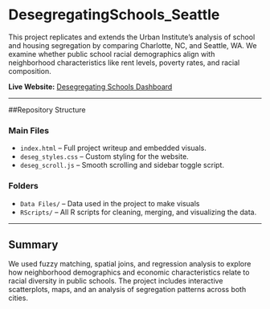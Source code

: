 # DesegregatingSchools_Seattle

This project replicates and extends the Urban Institute’s analysis of school and housing segregation by comparing Charlotte, NC, and Seattle, WA. We examine whether public school racial demographics align with neighborhood characteristics like rent levels, poverty rates, and racial composition.

 **Live Website:** [Desegregating Schools Dashboard](https://wxndin22.github.io/DesegregatingSchools_Seattle/)

---

##Repository Structure

### Main Files
- `index.html` – Full project writeup and embedded visuals.
- `deseg_styles.css` – Custom styling for the website.
- `deseg_scroll.js` – Smooth scrolling and sidebar toggle script.

### Folders
- `Data Files/` – Data used in the project to make visuals
- `RScripts/` – All R scripts for cleaning, merging, and visualizing the data.

---


## Summary

We used fuzzy matching, spatial joins, and regression analysis to explore how neighborhood demographics and economic characteristics relate to racial diversity in public schools. The project includes interactive scatterplots, maps, and an analysis of segregation patterns across both cities.
